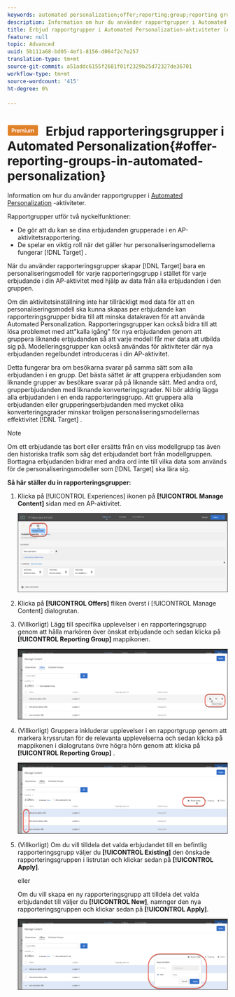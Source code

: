 ```yaml
---
keywords: automated personalization;offer;reporting;group;reporting group
description: Information om hur du använder rapportgrupper i Automated Personalization-aktiviteter (AP) i Adobe Target.
title: Erbjud rapportgrupper i Automated Personalization-aktiviteter (AP) i Adobe Target
feature: null
topic: Advanced
uuid: 5b111a68-bd05-4ef1-8156-d064f2c7e257
translation-type: tm+mt
source-git-commit: a51addc6155f2681f01f2329b25d72327de36701
workflow-type: tm+mt
source-wordcount: '415'
ht-degree: 0%

---
```



# ![PREMIUM](/help/assets/premium.png) Erbjud rapporteringsgrupper i Automated Personalization{#offer-reporting-groups-in-automated-personalization}

Information om hur du använder rapportgrupper i [Automated Personalization](/help/c-activities/t-automated-personalization/automated-personalization.md) -aktiviteter.

Rapportgrupper utför två nyckelfunktioner:

* De gör att du kan se dina erbjudanden grupperade i en AP-aktivitetsrapportering.
* De spelar en viktig roll när det gäller hur personaliseringsmodellerna fungerar [!DNL Target] .

När du använder rapporteringsgrupper skapar [!DNL Target] bara en personaliseringsmodell för varje rapporteringsgrupp i stället för varje erbjudande i din AP-aktivitet med hjälp av data från alla erbjudanden i den gruppen.

Om din aktivitetsinställning inte har tillräckligt med data för att en personaliseringsmodell ska kunna skapas per erbjudande kan rapporteringsgrupper bidra till att minska datakraven för att använda Automated Personalization. Rapporteringsgrupper kan också bidra till att lösa problemet med att&quot;kalla igång&quot; för nya erbjudanden genom att gruppera liknande erbjudanden så att varje modell får mer data att utbilda sig på. Modelleringsgrupper kan också användas för aktiviteter där nya erbjudanden regelbundet introduceras i din AP-aktivitet.

Detta fungerar bra om besökarna svarar på samma sätt som alla erbjudanden i en grupp. Det bästa sättet är att gruppera erbjudanden som liknande grupper av besökare svarar på på liknande sätt. Med andra ord, grupperbjudanden med liknande konverteringsgrader. Ni bör aldrig lägga alla erbjudanden i en enda rapporteringsgrupp. Att gruppera alla erbjudanden eller grupperingserbjudanden med mycket olika konverteringsgrader minskar troligen personaliseringsmodellernas effektivitet [!DNL Target] .

>[!NOTE]
>
>Om ett erbjudande tas bort eller ersätts från en viss modellgrupp tas även den historiska trafik som såg det erbjudandet bort från modellgruppen. Borttagna erbjudanden bidrar med andra ord inte till vilka data som används för de personaliseringsmodeller som [!DNL Target] ska lära sig.

**Så här ställer du in rapporteringsgrupper:**

1. Klicka på [!UICONTROL Experiences] ikonen på **[!UICONTROL Manage Content]** sidan med en AP-aktivitet.

   ![](assets/ap_manage_content.png)

1. Klicka på **[!UICONTROL Offers]** fliken överst i [!UICONTROL Manage Content] dialogrutan.
1. (Villkorligt) Lägg till specifika upplevelser i en rapporteringsgrupp genom att hålla markören över önskat erbjudande och sedan klicka på **[!UICONTROL Reporting Group]** mappikonen.

   ![](assets/ap_manage_content_2.png)

1. (Villkorligt) Gruppera inkluderar upplevelser i en rapportgrupp genom att markera kryssrutan för de relevanta upplevelserna och sedan klicka på mappikonen i dialogrutans övre högra hörn genom att klicka på **[!UICONTROL Reporting Group]** .

   ![](assets/ap_manage_content_3.png)

1. (Villkorligt) Om du vill tilldela det valda erbjudandet till en befintlig rapporteringsgrupp väljer du **[!UICONTROL Existing]** den önskade rapporteringsgruppen i listrutan och klickar sedan på **[!UICONTROL Apply]**.

   eller

   Om du vill skapa en ny rapporteringsgrupp att tilldela det valda erbjudandet till väljer du **[!UICONTROL New]**, namnger den nya rapporteringsgruppen och klickar sedan på **[!UICONTROL Apply]**.

   ![](assets/ap_reporting_groups.png)

